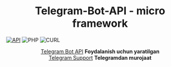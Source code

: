 <h1 align="center">Telegram-Bot-API - micro framework</h1>

[![API](https://img.shields.io/badge/telegram-bot-api-Sep%2006%2C%202022-36ade1.svg)](https://core.telegram.org/bots/api)
![PHP](https://img.shields.io/badge/php-%3E%3D7.4-8892bf.svg)
![CURL](https://img.shields.io/badge/cURL-required-green.svg)

<div align="center">
	<a href="https://core.telegram.org/bots/api">Telegram Bot API</a> <b>Foydalanish uchun yaratilgan</b> 
	<br>
	<a href="https://telegram.me/rakhmonberganov">Telegram Support</a> <b>Telegramdan murojaat</b> 
</div>
